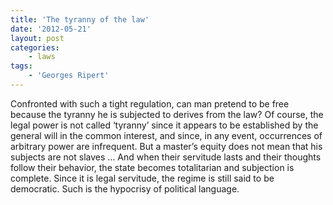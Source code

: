 ```yaml
---
title: 'The tyranny of the law'
date: '2012-05-21'
layout: post
categories:
    - laws
tags:
    - 'Georges Ripert'
---
```


Confronted with such a tight regulation, can man pretend to be free because the tyranny he is subjected to derives from the law? Of course, the legal power is not called ‘tyranny’ since it appears to be established by the general will in the common interest, and since, in any event, occurrences of arbitrary power are infrequent. But a master’s equity does not mean that his subjects are not slaves … And when their servitude lasts and their thoughts follow their behavior, the state becomes totalitarian and subjection is complete. Since it is legal servitude, the regime is still said to be democratic. Such is the hypocrisy of political language.